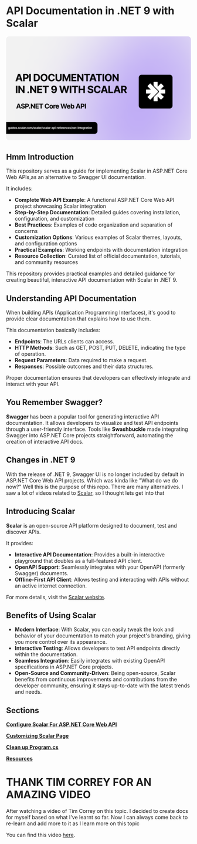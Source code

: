 # API Documentation in .NET 9 with Scalar

![scalar-with-dotnet-image](/assets/scalar-with-dotnet-image.png)

## Hmm Introduction

This repository serves as a guide for implementing Scalar in ASP.NET Core Web APIs,as an alternative to Swagger UI documentation. 

It includes:

- **Complete Web API Example**: A functional ASP.NET Core Web API project showcasing Scalar integration
- **Step-by-Step Documentation**: Detailed guides covering installation, configuration, and customization
- **Best Practices**: Examples of code organization and separation of concerns
- **Customization Options**: Various examples of Scalar themes, layouts, and configuration options
- **Practical Examples**: Working endpoints with documentation integration
- **Resource Collection**: Curated list of official documentation, tutorials, and community resources

This repository provides practical examples and detailed guidance for creating beautiful, interactive API documentation with Scalar in .NET 9.

## Understanding API Documentation

When building APIs (Application Programming Interfaces), it's good to provide clear documentation that explains how to use them. 

This documentation basically includes:

- **Endpoints**: The URLs clients can access.
- **HTTP Methods**: Such as GET, POST, PUT, DELETE, indicating the type of operation.
- **Request Parameters**: Data required to make a request.
- **Responses**: Possible outcomes and their data structures.

Proper documentation ensures that developers can effectively integrate and interact with your API.

## You Remember Swagger? 

**Swagger** has been a popular tool for generating interactive API documentation. It allows developers to visualize and test API endpoints through a user-friendly interface. Tools like **Swashbuckle** made integrating Swagger into ASP.NET Core projects straightforward, automating the creation of interactive API docs.

## Changes in .NET 9

With the release of .NET 9, Swagger UI is no longer included by default in ASP.NET Core Web API projects. Which was kinda like "What do we do now?" Well this is the purpose of this repo. There are many alternatives. I saw a lot of videos related to [Scalar](https://guides.scalar.com/scalar/introduction), so I thought lets get into that

## Introducing Scalar

**Scalar** is an open-source API platform designed to document, test and discover APIs. 

It provides:

- **Interactive API Documentation**: Provides a built-in interactive playground that doubles as a full-featured API client.
- **OpenAPI Support**: Seamlessly integrates with your OpenAPI (formerly Swagger) documents.
- **Offline-First API Client**: Allows testing and interacting with APIs without an active internet connection.

For more details, visit the [Scalar website](https://scalar.com/).

## Benefits of Using Scalar

- **Modern Interface**: With Scalar, you can easily tweak the look and behavior of your documentation to match your project's branding, giving you more control over its appearance.
- **Interactive Testing**: Allows developers to test API endpoints directly within the documentation.
- **Seamless Integration**: Easily integrates with existing OpenAPI specifications in ASP.NET Core projects.
- **Open-Source and Community-Driven**: Being open-source, Scalar benefits from continuous improvements and contributions from the developer community, ensuring it stays up-to-date with the latest trends and needs.

## Sections

**[Configure Scalar For ASP.NET Core Web API](/docs/add-scalar-to-web-api.md)** 


**[Customizing Scalar Page](/docs/customize-scalar-page.md)**


**[Clean up Program.cs](/docs/clean-up-program-cs.md)**


**[Resources](/docs/resources.md)**


# THANK TIM CORREY FOR AN AMAZING VIDEO
After watching a video of Tim Correy on this topic. I decided to create docs for myself based on what I've learnt so far. Now I can always come back to re-learn and add more to it as I learn more on this topic

You can find this video [here]((/docs/resources.md)).

